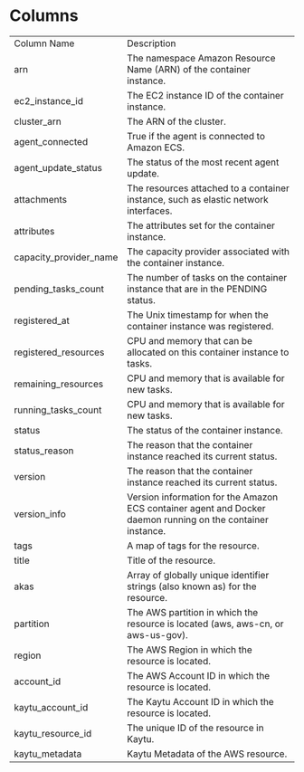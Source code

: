 # Columns  

<table>
	<tr><td>Column Name</td><td>Description</td></tr>
	<tr><td>arn</td><td>The namespace Amazon Resource Name (ARN) of the container instance.</td></tr>
	<tr><td>ec2_instance_id</td><td>The EC2 instance ID of the container instance.</td></tr>
	<tr><td>cluster_arn</td><td>The ARN of the cluster.</td></tr>
	<tr><td>agent_connected</td><td>True if the agent is connected to Amazon ECS.</td></tr>
	<tr><td>agent_update_status</td><td>The status of the most recent agent update.</td></tr>
	<tr><td>attachments</td><td>The resources attached to a container instance, such as elastic network interfaces.</td></tr>
	<tr><td>attributes</td><td>The attributes set for the container instance.</td></tr>
	<tr><td>capacity_provider_name</td><td>The capacity provider associated with the container instance.</td></tr>
	<tr><td>pending_tasks_count</td><td>The number of tasks on the container instance that are in the PENDING status.</td></tr>
	<tr><td>registered_at</td><td>The Unix timestamp for when the container instance was registered.</td></tr>
	<tr><td>registered_resources</td><td>CPU and memory that can be allocated on this container instance to tasks.</td></tr>
	<tr><td>remaining_resources</td><td>CPU and memory that is available for new tasks.</td></tr>
	<tr><td>running_tasks_count</td><td>CPU and memory that is available for new tasks.</td></tr>
	<tr><td>status</td><td>The status of the container instance.</td></tr>
	<tr><td>status_reason</td><td>The reason that the container instance reached its current status.</td></tr>
	<tr><td>version</td><td>The reason that the container instance reached its current status.</td></tr>
	<tr><td>version_info</td><td>Version information for the Amazon ECS container agent and Docker daemon running on the container instance.</td></tr>
	<tr><td>tags</td><td>A map of tags for the resource.</td></tr>
	<tr><td>title</td><td>Title of the resource.</td></tr>
	<tr><td>akas</td><td>Array of globally unique identifier strings (also known as) for the resource.</td></tr>
	<tr><td>partition</td><td>The AWS partition in which the resource is located (aws, aws-cn, or aws-us-gov).</td></tr>
	<tr><td>region</td><td>The AWS Region in which the resource is located.</td></tr>
	<tr><td>account_id</td><td>The AWS Account ID in which the resource is located.</td></tr>
	<tr><td>kaytu_account_id</td><td>The Kaytu Account ID in which the resource is located.</td></tr>
	<tr><td>kaytu_resource_id</td><td>The unique ID of the resource in Kaytu.</td></tr>
	<tr><td>kaytu_metadata</td><td>Kaytu Metadata of the AWS resource.</td></tr>
</table>